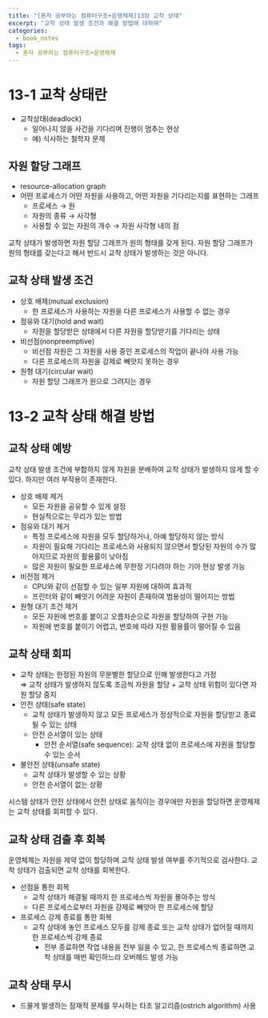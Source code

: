 ```yaml
---
title: "[혼자 공부하는 컴퓨터구조+운영체제]13장 교착 상태"
excerpt: "교착 상태 발생 조건과 해결 방법에 대하여"
categories:
  - book_notes
tags:
  - 혼자 공부하는 컴퓨터구조+운영체제
---
```


# 13-1 교착 상태란

- 교착상태(deadlock)
    - 일어나지 않을 사건을 기다리며 진행이 멈추는 현상
    - 예) 식사하는 철학자 문제

## 자원 할당 그래프

- resource-allocation graph
- 어떤 프로세스가 어떤 자원을 사용하고, 어떤 자원을 기다리는지를 표현하는 그래프
    - 프로세스 → 원
    - 자원의 종류 → 사각형
    - 사용할 수 있는 자원의 개수 → 자원 사각형 내의 점

교착 상태가 발생하면 자원 할당 그래프가 원의 형태를 갖게 된다. 자원 할당 그래프가 원의 형태를 갖는다고 해서 반드시 교착 상태가 발생하는 것은 아니다.

## 교착 상태 발생 조건

- 상호 배제(mutual exclusion)
    - 한 프로세스가 사용하는 자원을 다른 프로세스가 사용할 수 없는 경우
- 점유와 대기(hold and wait)
    - 자원을 할당받은 상태에서 다른 자원을 할당받기를 기다리는 상태
- 비선점(nonpreemptive)
    - 비선점 자원은 그 자원을 사용 중인 프로세스의 작업이 끝나야 사용 가능
    - 다른 프로세스의 자원을 강제로 빼앗지 못하는 경우
- 원형 대기(circular wait)
    - 자원 할당 그래프가 원으로 그려지는 경우

# 13-2 교착 상태 해결 방법

## 교착 상태 예방

교착 상태 발생 조건에 부합하지 않게 자원을 분배하여 교착 상태가 발생하지 않게 할 수 있다. 하지만 여러 부작용이 존재한다.

- 상호 배제 제거
    - 모든 자원을 공유할 수 있게 설정
    - 현실적으로는 무리가 있는 방법
- 점유와 대기 제거
    - 특정 프로세스에 자원을 모두 할당하거나, 아예 할당하지 않는 방식
    - 자원이 필요해 기다리는 프로세스와 사용되지 않으면서 할당된 자원의 수가 많아지므로 자원의 활용률이 낮아짐
    - 많은 자원이 필요한 프로세스에 무한정 기다려야 하는 기아 현상 발생 가능
- 비전점 제거
    - CPU와 같이 선점할 수 있는 일부 자원에 대하여 효과적
    - 프린터와 같이 빼앗기 어려운 자원이 존재하여 범용성이 떨어지는 방법
- 원형 대기 조건 제거
    - 모든 자원에 번호를 붙이고 오름차순으로 자원을 할당하여 구현 가능
    - 자원에 번호를 붙이기 어렵고, 번호에 따라 자원 활용률이 떨어질 수 있음

## 교착 상태 회피

- 교착 상태는 한정된 자원의 무분별한 할당으로 인해 발생한다고 가정 <br>
⇒ 교착 상태가 발생하지 않도록 조금씩 자원을 할당 + 교착 상태 위험이 있다면 자원 할당 중지
- 안전 상태(safe state)
    - 교착 상태가 발생하지 않고 모든 프로세스가 정상적으로 자원을 할당받고 종료될 수 있는 상태
    - 안전 순서열이 있는 상태
        - 안전 순서열(safe sequence): 교착 상태 없이 프로세스에 자원을 할당할 수 있는 순서
- 불안전 상태(unsafe state)
    - 교착 상태가 발생할 수 있는 상황
    - 안전 순서열이 없는 상황

시스템 상태가 안전 상태에서 안전 상태로 움직이는 경우에만 자원을 할당하면 운영체제는 교착 상태를 회피할 수 있다.

## 교착 상태 검출 후 회복

운영체제는 자원을 제약 없이 할당하며 교착 상태 발생 여부를 주기적으로 검사한다. 교착 상태가 검출되면 교착 상태를 회복한다.

- 선점을 통한 회복
    - 교착 상태가 해결될 때까지 한 프로세스씩 자원을 몰아주는 방식
    - 다른 프로세스로부터 자원을 강제로 빼앗아 한 프로세스에 할당
- 프로세스 강제 종료를 통한 회복
    - 교착 상태에 놓인 프로세스 모두를 강제 종료 또는 교착 상태가 없어질 때까지 한 프로세스씩 강제 종료
        - 전부 종료하면 작업 내용을 전부 잃을 수 있고, 한 프로세스씩 종료하면 교착 상태를 매번 확인하느라 오버헤드 발생 가능

## 교착 상태 무시

- 드물게 발생하는 잠재적 문제를 무시하는 타조 알고리즘(ostrich algorithm) 사용